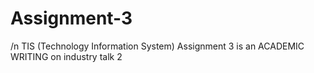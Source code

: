 # Assignment-3
/n TIS (Technology Information System)
Assignment 3 is an ACADEMIC WRITING on industry talk 2 
